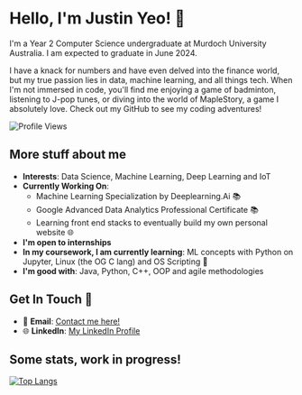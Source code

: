 # Hello, I'm Justin Yeo! 👋

I'm a Year 2 Computer Science undergraduate at Murdoch University Australia. I am expected to graduate in June 2024. 

I have a knack for numbers and have even delved into the finance world, but my true passion lies in data, machine learning, and all things tech. When I'm not immersed in code, you'll find me enjoying a game of badminton, listening to J-pop tunes, or diving into the world of MapleStory, a game I absolutely love. Check out my GitHub to see my coding adventures! 

![Profile Views](https://komarev.com/ghpvc/?username=yeojustin&color=brightgreen)

## More stuff about me
- **Interests**: Data Science, Machine Learning, Deep Learning and IoT
- **Currently Working On**:
  - Machine Learning Specialization by Deeplearning.Ai  📚
  - Google Advanced Data Analytics Professional Certificate 📚
  - Learning front end stacks to eventually build my own personal website 🌐
- **I'm open to internships**
- **In my coursework, I am currently learning**: ML concepts with Python on Jupyter, Linux (the OG C lang) and OS Scripting 📖
- **I'm good with**: Java, Python, C++, OOP and agile methodologies

## Get In Touch 🤙
- 📧 **Email**: [Contact me here!](mailto:jsyeojn@gmail.com)
- 🌐 **LinkedIn**: [My LinkedIn Profile](https://www.linkedin.com/in/justinyeo177/)

## Some stats, work in progress!
[![Top Langs](https://github-readme-stats-git-masterrstaa-rickstaa.vercel.app/api/top-langs/?username=yeojustin)](https://github.com/yeojustin/github-readme-stats)

<!---
yeojustin/yeojustin is a ✨ special ✨ repository because its `README.md` (this file) appears on your GitHub profile.
You can click the Preview link to take a look at your changes.
--->
